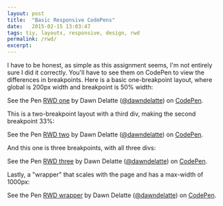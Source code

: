 ```yaml
---
layout: post
title:  "Basic Responsive CodePens"
date:   2015-02-15 13:03:47
tags: tiy, layouts, responsive, design, rwd
permalink: /rwd/
excerpt: 
---
```


I have to be honest, as simple as this assignment seems, I'm not entirely sure I did it correctly. You'll have to see them on CodePen to view the differences in breakpoints.
Here is a basic one-breakpoint layout, where global is 200px width and breakpoint is 50% width:

<p data-height="268" data-theme-id="12242" data-slug-hash="yyvqVy" data-default-tab="result" data-user="dawndelatte" class='codepen'>See the Pen <a href='http://codepen.io/dawndelatte/pen/yyvqVy/'>RWD one</a> by Dawn Delatte (<a href='http://codepen.io/dawndelatte'>@dawndelatte</a>) on <a href='http://codepen.io'>CodePen</a>.</p>
<script async src="//assets.codepen.io/assets/embed/ei.js"></script>

This is a two-breakpoint layout with a third div, making the second breakpoint 33%:

<p data-height="268" data-theme-id="12242" data-slug-hash="WbMKpq" data-default-tab="result" data-user="dawndelatte" class='codepen'>See the Pen <a href='http://codepen.io/dawndelatte/pen/WbMKpq/'>RWD two</a> by Dawn Delatte (<a href='http://codepen.io/dawndelatte'>@dawndelatte</a>) on <a href='http://codepen.io'>CodePen</a>.</p>
<script async src="//assets.codepen.io/assets/embed/ei.js"></script>

And this one is three breakpoints, with all three divs:

<p data-height="268" data-theme-id="12242" data-slug-hash="WbMKEV" data-default-tab="result" data-user="dawndelatte" class='codepen'>See the Pen <a href='http://codepen.io/dawndelatte/pen/WbMKEV/'>RWD three</a> by Dawn Delatte (<a href='http://codepen.io/dawndelatte'>@dawndelatte</a>) on <a href='http://codepen.io'>CodePen</a>.</p>
<script async src="//assets.codepen.io/assets/embed/ei.js"></script>

Lastly, a "wrapper" that scales with the page and has a max-width of 1000px:

<p data-height="268" data-theme-id="12242" data-slug-hash="yyvqqO" data-default-tab="result" data-user="dawndelatte" class='codepen'>See the Pen <a href='http://codepen.io/dawndelatte/pen/yyvqqO/'>RWD wrapper</a> by Dawn Delatte (<a href='http://codepen.io/dawndelatte'>@dawndelatte</a>) on <a href='http://codepen.io'>CodePen</a>.</p>
<script async src="//assets.codepen.io/assets/embed/ei.js"></script>